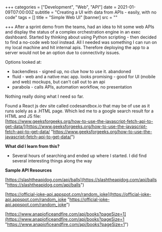+++
categories = ["Development", "Web", "API"]
date = 2021-01-09T07:00:00Z
subtitle = "Creating a UI with data from APIs - easily, with no code"
tags = []
title = "Simple Web UI"
[banner]
src = ""

+++
After a sprint demo from the teams, had an idea to hit some web APIs and display the status of a complex orchestration engine in an exec dashboard. Started by thinking about using Python scripting - then decided to find a no-code web tool instead. All I needed was something I can run on my local machine and hit internal apis. Therefore deploying the app to a server would not be an option due to connectivity issues.

Options looked at:

* backendless - signed up, no clue how to use it. abandoned
* fluid - web and a native mac app. looks promising - good for UI (mobile and web) mockups, but can't call out to an api
* parabola - calls APIs, automation workflow, no presentation

Nothing really doing what I need so far.

Found a React js dev site called codesandbox.io that may be of use as it runs solely as a .HTML page. Which led me to a google search result for a HTML and JS file:  
[https://www.geeksforgeeks.org/how-to-use-the-javascript-fetch-api-to-get-data/](https://www.geeksforgeeks.org/how-to-use-the-javascript-fetch-api-to-get-data/ "https://www.geeksforgeeks.org/how-to-use-the-javascript-fetch-api-to-get-data/")

**What did I learn from this?**

* Several hours of searching and ended up where I started. I did find several interesting things along the way

**Sample API Resources**

[https://slashtheapidog.com/api/balls](https://slashtheapidog.com/api/balls "https://slashtheapidog.com/api/balls")

[https://official-joke-api.appspot.com/random_joke](https://official-joke-api.appspot.com/random_joke "https://official-joke-api.appspot.com/random_joke")

[https://www.anapioficeandfire.com/api/books?pageSize=1](https://www.anapioficeandfire.com/api/books?pageSize=1 "https://www.anapioficeandfire.com/api/books?pageSize=1")